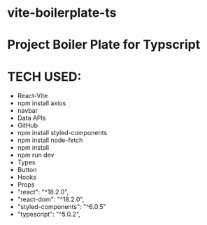 # vite-boilerplate-ts
# Project Boiler Plate for Typscript

# TECH USED:
- React-Vite
- npm install axios
- navbar 
- Data APIs
- GitHub
- npm install styled-components
- npm install node-fetch
- npm install
- npm run dev
- Types
- Button
- Hooks
- Props
- "react": "^18.2.0",
- "react-dom": "^18.2.0",
- "styled-components": "^6.0.5"
-  "typescript": "^5.0.2",
